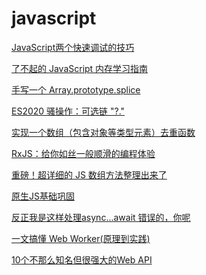 # javascript

[JavaScript两个快速调试的技巧](https://mp.weixin.qq.com/s/GcoQj_M9kI-RRgzbCqyMzQ)

[了不起的 JavaScript 内存学习指南](https://mp.weixin.qq.com/s/9yibACTP1sTAn16jeWueOQ)

[手写一个 Array.prototype.splice](https://mp.weixin.qq.com/s/wJhr1BufXNnfmCwCjLuaMw)

[ES2020 骚操作：可选链 "?."](https://mp.weixin.qq.com/s/jfUE86cOnedeHCFgpCaTMA)

[实现一个数组（包含对象等类型元素）去重函数](https://mp.weixin.qq.com/s/UAnAMDMt2dAsYMFXYn5G9Q)

[RxJS：给你如丝一般顺滑的编程体验](https://mp.weixin.qq.com/s/KaLjNOAOW7OY0TvMVL3q3g)

[重磅！超详细的 JS 数组方法整理出来了](https://mp.weixin.qq.com/s/66LpzgXqzNEm7T8Nqta8Qg)

[原生JS基础巩固](https://mp.weixin.qq.com/s/wErTKOOdSEbGNNXtJE_xOw)

[反正我是这样处理async...await 错误的，你呢](https://mp.weixin.qq.com/s?__biz=MzIyNjUxNjMxOA==&mid=2247491263&idx=1&sn=13c39e43011ec8324895671ed0398b8e&chksm=e86e128edf199b98335411944a354c420b0a6320c399aa89be83122c24f7555cd9b93732e87f&mpshare=1&scene=24&srcid=0109fleubCzKyUVpxKQ7pPyI&sharer_sharetime=1610199844271&sharer_shareid=18af4598a510ab1911de864d55f65d3a&key=e5a6f4840bcd614ceb3f739bc528840d4a466bbf3ff8abf55b0c01f842c9b9d5b69923fc2ff3464d46ec0bb20ee6574f968e0086ac371bbb80a77e7b4c60f86e8814b5645f1236b5d608a8ea0fa712b6c3846ceeea8b224053d1e5dcd7bf6be156ce287c2fef347275cba77efa0b0211b84817172f14ba8eec48e401f0215beb&ascene=14&uin=Mzc2MjkyMjk0MQ%3D%3D&devicetype=Windows+10+x64&version=6300002f&lang=zh_CN&exportkey=AwGmGCAGfgikKwhwNnewy%2FA%3D&pass_ticket=uG0ITW7VbQre912sCs3w03oa5DNRIG3UHrL1%2FYIYsorCPizXQjGGAVEkkNHwDWci&wx_header=0)

[一文搞懂 Web Worker(原理到实践)](https://mp.weixin.qq.com/s?__biz=MzUxNzk1MjQ0Ng==&mid=2247489665&idx=1&sn=d2f4603cd1fc31d92a40cdc8ebefe916&chksm=f9911e50cee69746fc837fc4140a06a66a7563266ed0c81fc6779a2937796af15cca4c634fb4&mpshare=1&scene=24&srcid=0105QESxSFhUXtdRDn4EK3u3&sharer_sharetime=1609838123874&sharer_shareid=18af4598a510ab1911de864d55f65d3a&key=3712d248eda753bf821a2469bfc663faf67438c7ef4190a4360b588a5d768286e79afe936c8049b30ba80ede614c8b4668142e911b3d37ee1712bc6747495d89d57bc5cd2c326711416834729f0f748ed0bae2c74c10efc86d4079cdc825b1c15c776f389cee851e4fb33d875d5c78f0c62c236db6aca1b00207609b6f581c25&ascene=14&uin=Mzc2MjkyMjk0MQ%3D%3D&devicetype=Windows+10+x64&version=6300002f&lang=zh_CN&exportkey=AzNWmXqXYvi8ZESmH0cjd2E%3D&pass_ticket=uG0ITW7VbQre912sCs3w03oa5DNRIG3UHrL1%2FYIYsorCPizXQjGGAVEkkNHwDWci&wx_header=0)

[10个不那么知名但很强大的Web API](https://mp.weixin.qq.com/s?__biz=MzIyMDkwODczNw==&mid=2247493908&idx=1&sn=b51135cb9f5ebd7ac5e4d46718b561d1&chksm=97c674baa0b1fdac706369cbfc5e0ae050de8fb7a23dedfd5f4a3eefddf579c398f41264b74a&mpshare=1&scene=24&srcid=0109e5rv9PcASpYQga132B6H&sharer_sharetime=1610159608846&sharer_shareid=18af4598a510ab1911de864d55f65d3a&key=e5a6f4840bcd614c3dea821669dcb2f29fde535b4907aac2898446836a58066f2d94b0918577957795bb5b1bd741e2edb8ea1545d016f47201bb0bdc5c5d366083040ebc11384d6c7958b88e80550034a102c64374f00cd4288b346646e010e7d737d01ed16c581f7f0e57c3c618d71765a25535974aa27595dcb01eb3a516c1&ascene=14&uin=Mzc2MjkyMjk0MQ%3D%3D&devicetype=Windows+10+x64&version=6300002f&lang=zh_CN&exportkey=A%2BdLRb997hkvTjsFk9lDmD4%3D&pass_ticket=uG0ITW7VbQre912sCs3w03oa5DNRIG3UHrL1%2FYIYsorCPizXQjGGAVEkkNHwDWci&wx_header=0)
